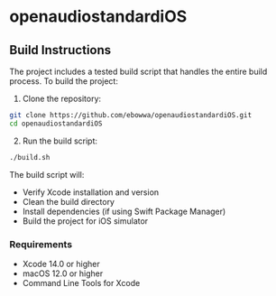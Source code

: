 # openaudiostandardiOS

## Build Instructions

The project includes a tested build script that handles the entire build process. To build the project:

1. Clone the repository:
```bash
git clone https://github.com/ebowwa/openaudiostandardiOS.git
cd openaudiostandardiOS
```

2. Run the build script:
```bash
./build.sh
```

The build script will:
- Verify Xcode installation and version
- Clean the build directory
- Install dependencies (if using Swift Package Manager)
- Build the project for iOS simulator

### Requirements
- Xcode 14.0 or higher
- macOS 12.0 or higher
- Command Line Tools for Xcode
